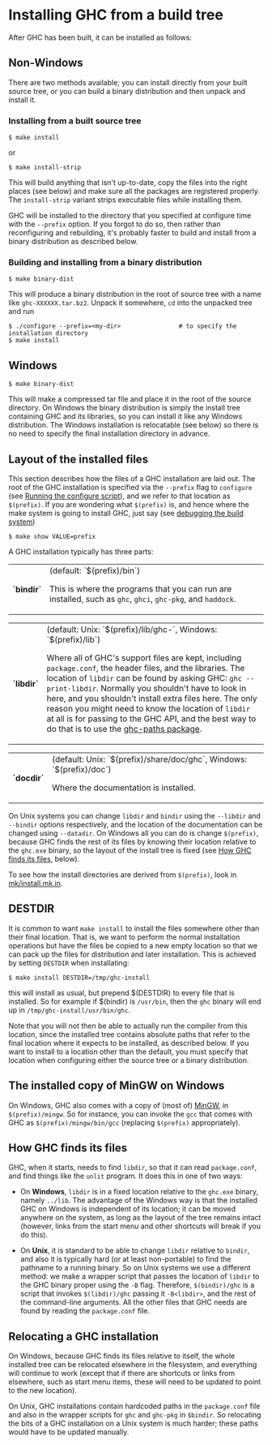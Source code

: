 # Installing GHC from a build tree


After GHC has been built, it can be installed as follows:

## Non-Windows


There are two methods available; you can install directly from your built source tree, or you can build a binary distribution and then unpack and install it.

### Installing from a built source tree

```wiki
$ make install
```


or

```wiki
$ make install-strip
```


This will build anything that isn't up-to-date, copy the files into the right places (see below) and make sure all the packages are registered properly. The `install-strip` variant strips executable files while installing them.


GHC will be installed to the directory that you specified at configure time with the `--prefix` option. If you forgot to do so, then rather than reconfiguring and rebuilding, it's probably faster to build and install from a binary distribution as described below.

### Building and installing from a binary distribution

```wiki
$ make binary-dist
```


This will produce a binary distribution in the root of source tree with a name like `ghc-XXXXXX.tar.bz2`. Unpack it somewhere, `cd` into the unpacked tree and run

```wiki
$ ./configure --prefix=<my-dir>                # to specify the installation directory
$ make install
```

## Windows

```wiki
$ make binary-dist
```


This will make a compressed tar file and place it in the root of the source directory. On Windows the binary distribution is simply the install tree containing GHC and its libraries, so you can install it like any Windows distribution. The Windows installation is relocatable (see below) so there is no need to specify the final installation directory in advance.

## Layout of the installed files


This section describes how the files of a GHC installation are laid out.  The root of the GHC installation is specified via the `--prefix` flag to `configure` (see [Running the configure script](building/using#run-the-configure-script)), and we refer to that location as `$(prefix)`.  If you are wondering what `$(prefix)` is, and hence where the make system is going to install GHC, just say (see [debugging the build system](building/modifying#debugging))

```wiki
$ make show VALUE=prefix
```


A GHC installation typically has three parts:

<table><tr><th>`bindir`</th>
<td>
(default: `$(prefix)/bin`)

This is where the programs that you can run are installed, such as `ghc`, `ghci`, `ghc-pkg`, and `haddock`.
</td></tr></table>

<table><tr><th>`libdir`</th>
<td>
(default: Unix: `$(prefix)/lib/ghc-<version>`, Windows: `$(prefix)/lib`)

Where all of GHC's support files are kept, including `package.conf`, the header files, and the libraries.
The location of `libdir` can be found by asking GHC: `ghc --print-libdir`.  Normally you shouldn't have to
look in here, and you shouldn't install extra files here.  The only reason you might need to know the location
of `libdir` at all is for passing to the GHC API, and the best way to do that is to use the [ ghc-paths package](http://hackage.haskell.org/cgi-bin/hackage-scripts/package/ghc-paths).
</td></tr></table>

<table><tr><th>`docdir`</th>
<td>
(default: Unix: `$(prefix)/share/doc/ghc`, Windows: `$(prefix)/doc`)

Where the documentation is installed.
</td></tr></table>


On Unix systems you can change `libdir` and `bindir` using the `--libdir` and `--bindir` options respectively, and the location of the documentation can be changed using `--datadir`.  On Windows all you can do is change `$(prefix)`, because GHC finds the rest of its files by knowing their location relative to the `ghc.exe` binary, so the layout of the install tree is fixed (see [How GHC finds its files](building/installing#how-ghc-finds-its-files), below).


To see how the install directories are derived from `$(prefix)`, look in [mk/install.mk.in](/trac/ghc/browser/mk/install.mk.in)[](/trac/ghc/export/HEAD/ghc/mk/install.mk.in).

## DESTDIR


It is common to want `make install` to install the files somewhere other than their final location.  That is, we want to perform the normal installation operations but have the files be copied to a new empty location so that we can pack up the files for distribution and later installation.  This is achieved by setting `DESTDIR` when installating:

```wiki
$ make install DESTDIR=/tmp/ghc-install
```


this will install as usual, but prepend $(DESTDIR) to every file that is installed.  So for example if $(bindir) is `/usr/bin`, then the `ghc` binary will end up in `/tmp/ghc-install/usr/bin/ghc`.


Note that you will not then be able to actually run the compiler from this location, since the installed tree contains absolute paths that refer to the final location where it expects to be installed, as described below. If you want to install to a location other than the default, you must specify that location when configuring either the source tree or a binary distribution.

## The installed copy of MinGW on Windows


On Windows, GHC also comes with a copy of (most of) [ MinGW](http://www.mingw.org), in `$(prefix)/mingw`.  So for instance, you can invoke the `gcc` that comes with GHC as `$(prefix)/mingw/bin/gcc` (replacing `$(prefix)` appropriately).

## How GHC finds its files


GHC, when it starts, needs to find `libdir`, so that it can read `package.conf`, and find things like the `unlit` program.  It does this in one of two ways:

- On **Windows**, `libdir` is in a fixed location relative to the `ghc.exe` binary, namely `../lib`.  The advantage of the Windows way is that the installed GHC on Windows is independent of its location; it can be moved anywhere on the system, as long as the layout of the tree remains intact (however, links from the start menu and other shortcuts will break if you do this). 

- On **Unix**, it is standard to be able to change `libdir` relative to `bindir`, and also it is typically hard (or
  at least non-portable) to find the pathname to a running binary.  So on Unix systems we use a different method: we make a wrapper script that passes the location of `libdir` to the GHC binary
  proper using the `-B` flag.  Therefore, `$(bindir)/ghc` is a script that invokes `$(libdir)/ghc`
  passing it `-B<libdir>`, and the rest of the command-line arguments.  All the other files that GHC
  needs are found by reading the `package.conf` file.

## Relocating a GHC installation


On Windows, because GHC finds its files relative to itself, the whole installed tree can be relocated elsewhere in the filesystem, and everything will continue to work (except that if there are shortcuts or links from elsewhere, such as start menu items, these will need to be updated to point to the new location).


On Unix, GHC installations contain hardcoded paths in the `package.conf` file and also in the wrapper scripts for `ghc` and `ghc-pkg` in `$bindir`.  So relocating the bits of a GHC installation on a Unix system is much harder; these paths would have to be updated manually.
